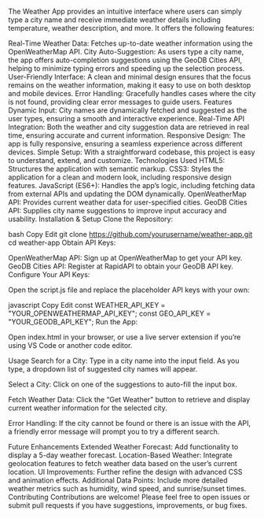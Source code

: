 The Weather App provides an intuitive interface where users can simply type a city name and receive immediate weather details including temperature, weather description, and more. It offers the following features:

Real-Time Weather Data: Fetches up-to-date weather information using the OpenWeatherMap API.
City Auto-Suggestion: As users type a city name, the app offers auto-completion suggestions using the GeoDB Cities API, helping to minimize typing errors and speeding up the selection process.
User-Friendly Interface: A clean and minimal design ensures that the focus remains on the weather information, making it easy to use on both desktop and mobile devices.
Error Handling: Gracefully handles cases where the city is not found, providing clear error messages to guide users.
Features
Dynamic Input: City names are dynamically fetched and suggested as the user types, ensuring a smooth and interactive experience.
Real-Time API Integration: Both the weather and city suggestion data are retrieved in real time, ensuring accurate and current information.
Responsive Design: The app is fully responsive, ensuring a seamless experience across different devices.
Simple Setup: With a straightforward codebase, this project is easy to understand, extend, and customize.
Technologies Used
HTML5: Structures the application with semantic markup.
CSS3: Styles the application for a clean and modern look, including responsive design features.
JavaScript (ES6+): Handles the app’s logic, including fetching data from external APIs and updating the DOM dynamically.
OpenWeatherMap API: Provides current weather data for user-specified cities.
GeoDB Cities API: Supplies city name suggestions to improve input accuracy and usability.
Installation & Setup
Clone the Repository:

bash
Copy
Edit
git clone https://github.com/yourusername/weather-app.git
cd weather-app
Obtain API Keys:

OpenWeatherMap API: Sign up at OpenWeatherMap to get your API key.
GeoDB Cities API: Register at RapidAPI to obtain your GeoDB API key.
Configure Your API Keys:

Open the script.js file and replace the placeholder API keys with your own:

javascript
Copy
Edit
const WEATHER_API_KEY = "YOUR_OPENWEATHERMAP_API_KEY";
const GEO_API_KEY = "YOUR_GEODB_API_KEY";
Run the App:

Open index.html in your browser, or use a live server extension if you’re using VS Code or another code editor.

Usage
Search for a City:
Type in a city name into the input field. As you type, a dropdown list of suggested city names will appear.

Select a City:
Click on one of the suggestions to auto-fill the input box.

Fetch Weather Data:
Click the “Get Weather” button to retrieve and display current weather information for the selected city.

Error Handling:
If the city cannot be found or there is an issue with the API, a friendly error message will prompt you to try a different search.

Future Enhancements
Extended Weather Forecast: Add functionality to display a 5-day weather forecast.
Location-Based Weather: Integrate geolocation features to fetch weather data based on the user’s current location.
UI Improvements: Further refine the design with advanced CSS and animation effects.
Additional Data Points: Include more detailed weather metrics such as humidity, wind speed, and sunrise/sunset times.
Contributing
Contributions are welcome! Please feel free to open issues or submit pull requests if you have suggestions, improvements, or bug fixes.
